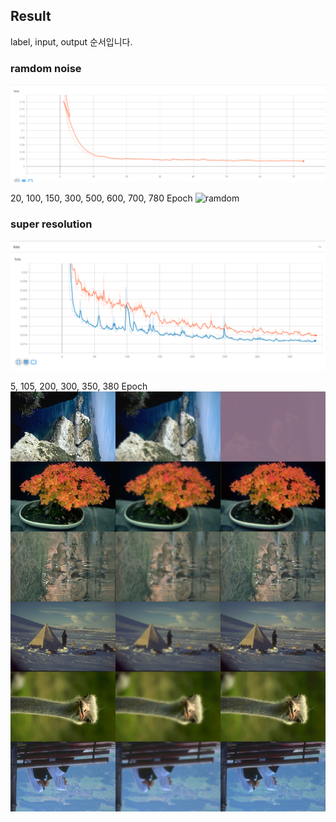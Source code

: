 ## Result

label, input, output 순서입니다.  

### ramdom noise
![ramdom](random_loss.png)  

20, 100, 150, 300, 500, 600, 700, 780 Epoch
![ramdom](random.png)  
### super resolution
![loss](super_resolution_loss.png)  

5, 105, 200, 300, 350, 380 Epoch
![super_resolution](super_resolution.png)  
